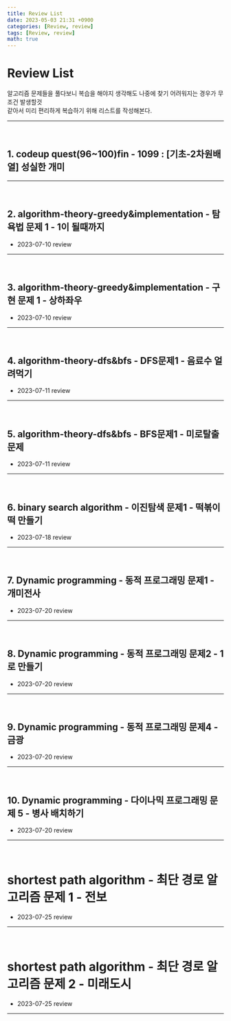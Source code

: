 ```yaml
---
title: Review List
date: 2023-05-03 21:31 +0900
categories: [Review, review]
tags: [Review, review]
math: true
---
```


# Review List

알고리즘 문제들을 풀다보니 복습을 해야지 생각해도 나중에 찾기 어려워지는 경우가 무조건 발생할것  
같아서 미리 편리하게 복습하기 위해 리스트를 작성해본다.

-----
<br/>

## 1. codeup quest(96~100)fin - 1099 : [기초-2차원배열] 성실한 개미

-----
<br/>

## 2. algorithm-theory-greedy&implementation - 탐욕법 문제 1 - 1이 될때까지

- 2023-07-10 review

-----
<br/>

## 3. algorithm-theory-greedy&implementation - 구현 문제 1 - 상하좌우

- 2023-07-10 review

-----
<br/>

## 4. algorithm-theory-dfs&bfs - DFS문제1 - 음료수 얼려먹기 

- 2023-07-11 review

-----
<br/>

## 5. algorithm-theory-dfs&bfs - BFS문제1 - 미로탈출 문제

- 2023-07-11 review

-----
<br/>

## 6. binary search algorithm - 이진탐색 문제1 - 떡볶이 떡 만들기

- 2023-07-18 review

-----
<br/>

## 7. Dynamic programming - 동적 프로그래밍 문제1 - 개미전사

- 2023-07-20 review

-----
<br/>

## 8. Dynamic programming - 동적 프로그래밍 문제2 - 1로 만들기

- 2023-07-20 review

-----
<br/>

## 9. Dynamic programming - 동적 프로그래밍 문제4 - 금광

- 2023-07-20 review

-----
<br/>

## 10. Dynamic programming -  다이나믹 프로그래밍 문제 5 - 병사 배치하기

- 2023-07-20 review

-----
<br/>

# shortest path algorithm - 최단 경로 알고리즘 문제 1 - 전보

- 2023-07-25 review

-----
<br/>

# shortest path algorithm - 최단 경로 알고리즘 문제 2 - 미래도시

- 2023-07-25 review

-----
<br/>